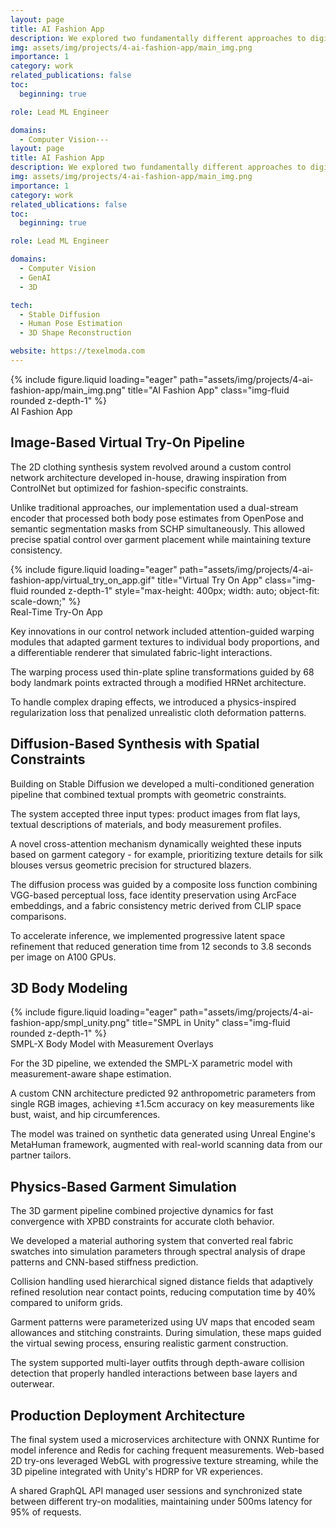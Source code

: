 ```yaml
---
layout: page
title: AI Fashion App
description: We explored two fundamentally different approaches to digital clothing try-on. Our mission was to investigate both image manipulation and 3D mesh-based solutions, each serving distinct use cases in the virtual fashion industry.
img: assets/img/projects/4-ai-fashion-app/main_img.png
importance: 1
category: work
related_publications: false
toc:
  beginning: true

role: Lead ML Engineer

domains: 
  - Computer Vision---
layout: page
title: AI Fashion App
description: We explored two fundamentally different approaches to digital clothing try-on. Our mission was to investigate both image manipulation and 3D mesh-based solutions, each serving distinct use cases in the virtual fashion industry.
img: assets/img/projects/4-ai-fashion-app/main_img.png
importance: 1
category: work
related_ublications: false
toc:
  beginning: true

role: Lead ML Engineer

domains: 
  - Computer Vision
  - GenAI
  - 3D

tech:
  - Stable Diffusion
  - Human Pose Estimation
  - 3D Shape Reconstruction

website: https://texelmoda.com
---
```


<div class="row">
    <div class="col-sm mt-3 mt-md-0">
        {% include figure.liquid loading="eager" path="assets/img/projects/4-ai-fashion-app/main_img.png" title="AI Fashion App" class="img-fluid rounded z-depth-1" %}
    </div>
</div>
<div class="caption">
    AI Fashion App
</div>

## Image-Based Virtual Try-On Pipeline

The 2D clothing synthesis system revolved around a custom control network architecture developed in-house, drawing inspiration from ControlNet but optimized for fashion-specific constraints. 

Unlike traditional approaches, our implementation used a dual-stream encoder that processed both body pose estimates from OpenPose and semantic segmentation masks from SCHP simultaneously. This allowed precise spatial control over garment placement while maintaining texture consistency.

<div class="row">
    <div class="col-sm mt-3 mt-md-0" style="display: flex; justify-content: center; align-items: center;">
        {% include figure.liquid 
        loading="eager" 
        path="assets/img/projects/4-ai-fashion-app/virtual_try_on_app.gif" 
        title="Virtual Try On App" 
        class="img-fluid rounded z-depth-1"
        style="max-height: 400px; width: auto; object-fit: scale-down;" %}
    </div>
</div>
<div class="caption">
    Real-Time Try-On App
</div>

Key innovations in our control network included attention-guided warping modules that adapted garment textures to individual body proportions, and a differentiable renderer that simulated fabric-light interactions. 

The warping process used thin-plate spline transformations guided by 68 body landmark points extracted through a modified HRNet architecture. 

To handle complex draping effects, we introduced a physics-inspired regularization loss that penalized unrealistic cloth deformation patterns.

## Diffusion-Based Synthesis with Spatial Constraints

Building on Stable Diffusion we developed a multi-conditioned generation pipeline that combined textual prompts with geometric constraints. 

The system accepted three input types: product images from flat lays, textual descriptions of materials, and body measurement profiles. 

A novel cross-attention mechanism dynamically weighted these inputs based on garment category - for example, prioritizing texture details for silk blouses versus geometric precision for structured blazers.

The diffusion process was guided by a composite loss function combining VGG-based perceptual loss, face identity preservation using ArcFace embeddings, and a fabric consistency metric derived from CLIP space comparisons.

To accelerate inference, we implemented progressive latent space refinement that reduced generation time from 12 seconds to 3.8 seconds per image on A100 GPUs.

## 3D Body Modeling

<div class="row">
    <div class="col-sm mt-3 mt-md-0">
        {% include figure.liquid loading="eager" path="assets/img/projects/4-ai-fashion-app/smpl_unity.png" title="SMPL in Unity" class="img-fluid rounded z-depth-1" %}
    </div>
</div>
<div class="caption">
    SMPL-X Body Model with Measurement Overlays
</div>

For the 3D pipeline, we extended the SMPL-X parametric model with measurement-aware shape estimation. 

A custom CNN architecture predicted 92 anthropometric parameters from single RGB images, achieving ±1.5cm accuracy on key measurements like bust, waist, and hip circumferences. 

The model was trained on synthetic data generated using Unreal Engine's MetaHuman framework, augmented with real-world scanning data from our partner tailors.

## Physics-Based Garment Simulation

The 3D garment pipeline combined projective dynamics for fast convergence with XPBD constraints for accurate cloth behavior. 

We developed a material authoring system that converted real fabric swatches into simulation parameters through spectral analysis of drape patterns and CNN-based stiffness prediction. 

Collision handling used hierarchical signed distance fields that adaptively refined resolution near contact points, reducing computation time by 40% compared to uniform grids.

Garment patterns were parameterized using UV maps that encoded seam allowances and stitching constraints. During simulation, these maps guided the virtual sewing process, ensuring realistic garment construction. 

The system supported multi-layer outfits through depth-aware collision detection that properly handled interactions between base layers and outerwear.

## Production Deployment Architecture

The final system used a microservices architecture with ONNX Runtime for model inference and Redis for caching frequent measurements. Web-based 2D try-ons leveraged WebGL with progressive texture streaming, while the 3D pipeline integrated with Unity's HDRP for VR experiences. 

A shared GraphQL API managed user sessions and synchronized state between different try-on modalities, maintaining under 500ms latency for 95% of requests.